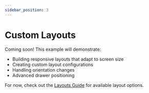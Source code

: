 ```yaml
---
sidebar_position: 3
---
```


# Custom Layouts

Coming soon! This example will demonstrate:

- Building responsive layouts that adapt to screen size
- Creating custom layout configurations
- Handling orientation changes
- Advanced drawer positioning

For now, check out the [Layouts Guide](../guides/layouts) for available layout options.
